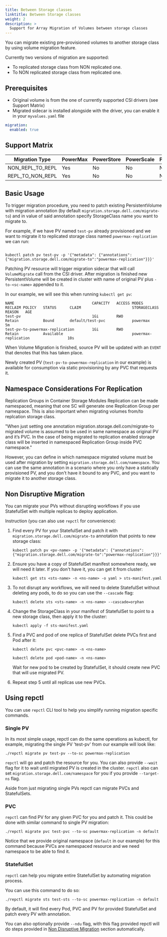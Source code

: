 ```yaml
---
title: Between Storage classes
linktitle: Between Storage classes
weight: 2
description: >
  Support for Array Migration of Volumes between storage classes
---
```


You can migrate existing pre-provisioned volumes to another storage class by using volume migration feature. 

Currently two versions of migration are supported: 
- To replicated storage class from NON replicated one.
- To NON replicated storage class from replicated one.

## Prerequisites
- Original volume is from the one of currently supported CSI drivers (see Support Matrix)
- Migrated sidecar is installed alongside with the driver, you can enable it in your `myvalues.yaml` file
```yaml
migration:
  enabled: true
```

## Support Matrix
| Migration Type | PowerMax | PowerStore | PowerScale | PowerFlex | Unity | 
| - | - | - | - | - | - | 
| NON_REPL_TO_REPL | Yes | No | No | No | No |
| REPL_TO_NON_REPL | Yes | No | No | No | No |


## Basic Usage

To trigger migration procedure, you need to patch existing PersistentVolume with migration annotation (by default `migration.storage.dell.com/migrate-to`) and in value of said annotation specify StorageClass name you want to migrate to. 

For example, if we have PV named `test-pv` already provisioned and we want to migrate it to replicated storage class named `powermax-replication` we can run:

```shell

kubectl patch pv test-pv -p '{"metadata": {"annotations":{"migration.storage.dell.com/migrate-to":"powermax-replication"}}}'
```

Patching PV resource will trigger migration sidecar that will call `VolumeMigrate` call from the CSI driver. After migration is finished new PersistentVolume will be created in cluster with name of original PV plus `-to-<sc-name>` appended to it. 

In our example, we will see this when running `kubectl get pv`: 
```
NAME                                   CAPACITY   ACCESS MODES   RECLAIM POLICY   STATUS      CLAIM                       STORAGECLASS                REASON   AGE
test-pv                                1Gi        RWO            Retain           Bound       default/test-pvc            powermax                             5m
test-pv-to-powermax-replication        1Gi        RWO            Retain           Available                               powermax-replication                 10s

```

When Volume Migration is finished, source PV will be updated with an `EVENT` that denotes that this has taken place. 

Newly created PV (`test-pv-to-powermax-replication` in our example) is available for consumption via static provisioning by any PVC that requests it.


## Namespace Considerations For Replication

Replication Groups in Container Storage Modules Replication can be made namespaced, meaning that one SC will generate one Replication Group per namespace. This is also important when migrating volumes from/to replcation storage class.

"When just setting one annotation migration.storage.dell.com/migrate-to migrated volume is assumed to be used in same namespace as original PV and it’s PVC. In the case of being migrated to replication enabled storage class will be inserted in namespaced Replication Group inside PVC namespace."

However, you can define in which namespace migrated volume must be used after migration by setting `migration.storage.dell.com/namespace`. You can use the same annotation in a scenario where you only have a statically provisioned PV, and you don't have it bound to any PVC, and you want to migrate it to another storage class.


## Non Disruptive Migration

You can migrate your PVs without disrupting workflows if you use StatefulSet with multiple replicas to deploy application. 

Instruction (you can also use `repctl` for convenience):

1. Find every PV for your StatefulSet and patch it with `migration.storage.dell.com/migrate-to` annotation that points to new storage class:

    ```shell
    kubectl patch pv <pv-name> -p '{"metadata": {"annotations":{"migration.storage.dell.com/migrate-to":"powermax-replication"}}}'
    ```

2. Ensure you have a copy of StatefulSet manifest somewhere ready, we will need it later. If you don't have it, you can get it from cluster:
    ```shell
    kubectl get sts <sts-name> -n <ns-name> -o yaml > sts-manifest.yaml
    ```

3. To not disrupt any workflows, we will need to delete StatefulSet without deleting any pods, to do so you can use the `--cascade` flag:
    ```shell    
    kubectl delete sts <sts-name> -n <ns-name> --cascade=orphan
    ```

4. Change the StorageClass in your manifest of StatefulSet to point to a new storage class, then apply it to the cluster:
    ```shell
    kubectl apply -f sts-manifest.yaml
    ```

5. Find a PVC and pod of one replica of StatefulSet delete PVCs first and Pod after it:
    ```shell
    kubectl delete pvc <pvc-name> -n <ns-name>
    ```
    ```shell
    kubectl delete pod <pod-name> -n <ns-name>
    ```

    Wait for new pod to be created by StatefulSet, it should create new PVC that will use migrated PV. 

6. Repeat step 5 until all replicas use new PVCs.


## Using repctl

You can use `repctl` CLI tool to help you simplify running migration specific commands.

### Single PV

In its most simple usage, repctl can do the same operations as kubectl, for example, migrating the single PV 'test-pv' from our example will look like: 

```shell
./repctl migrate pv test-pv --to-sc powermax-replication
```

`repctl` will go and patch the resource for you. You can also provide `--wait` flag for it to wait until migrated PV is created in the cluster. 
`repctl` also can set `migration.storage.dell.com/namespace` for you if you provide `--target-ns` flag. 


Aside from just migrating single PVs repctl can migrate PVCs and StatefulSets. 

### PVC

`repctl` can find PV for any given PVC for you and patch it. 
This could be done with similar command to single PV migration: 

```shell
./repctl migrate pvc test-pvc --to-sc powermax-replication -n default
```

Notice that we provide original namespace (`default` in our example) for this command because PVCs are namespaced resource and we need namespace to be able to find it. 


### StatefulSet


`repctl` can help you migrate entire StatefulSet by automating migration process. 

You can use this command to do so: 
```shell
./repctl migrate sts test-sts --to-sc powermax-replication -n default
```

By default, it will find every Pod, PVC and PV for provided StatefulSet and patch every PV with annotation. 

You can also optionally provide `--ndu` flag, with this flag provided repctl will do steps provided in [Non Disruptive Migration](#non-disruptive-migration) section automatically. 

